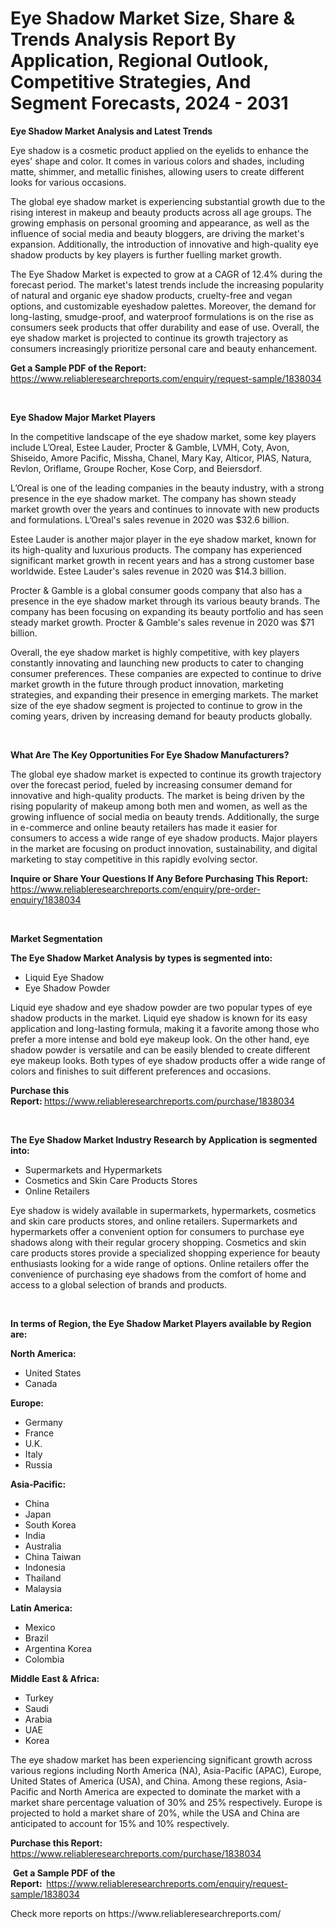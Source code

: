 <p><h1>Eye Shadow Market Size, Share & Trends Analysis Report By Application, Regional Outlook, Competitive Strategies, And Segment Forecasts, 2024 - 2031</h1></p><p><strong>Eye Shadow Market Analysis and Latest Trends</strong></p>
<p><p>Eye shadow is a cosmetic product applied on the eyelids to enhance the eyes' shape and color. It comes in various colors and shades, including matte, shimmer, and metallic finishes, allowing users to create different looks for various occasions.</p><p>The global eye shadow market is experiencing substantial growth due to the rising interest in makeup and beauty products across all age groups. The growing emphasis on personal grooming and appearance, as well as the influence of social media and beauty bloggers, are driving the market's expansion. Additionally, the introduction of innovative and high-quality eye shadow products by key players is further fuelling market growth.</p><p>The Eye Shadow Market is expected to grow at a CAGR of 12.4% during the forecast period. The market's latest trends include the increasing popularity of natural and organic eye shadow products, cruelty-free and vegan options, and customizable eyeshadow palettes. Moreover, the demand for long-lasting, smudge-proof, and waterproof formulations is on the rise as consumers seek products that offer durability and ease of use. Overall, the eye shadow market is projected to continue its growth trajectory as consumers increasingly prioritize personal care and beauty enhancement.</p></p>
<p><strong>Get a Sample PDF of the Report:&nbsp;</strong> <a href="https://www.reliableresearchreports.com/enquiry/request-sample/1838034">https://www.reliableresearchreports.com/enquiry/request-sample/1838034</a></p>
<p>&nbsp;</p>
<p><strong>Eye Shadow Major Market Players</strong></p>
<p><p>In the competitive landscape of the eye shadow market, some key players include L’Oreal, Estee Lauder, Procter & Gamble, LVMH, Coty, Avon, Shiseido, Amore Pacific, Missha, Chanel, Mary Kay, Alticor, PIAS, Natura, Revlon, Oriflame, Groupe Rocher, Kose Corp, and Beiersdorf. </p><p>L’Oreal is one of the leading companies in the beauty industry, with a strong presence in the eye shadow market. The company has shown steady market growth over the years and continues to innovate with new products and formulations. L’Oreal's sales revenue in 2020 was $32.6 billion.</p><p>Estee Lauder is another major player in the eye shadow market, known for its high-quality and luxurious products. The company has experienced significant market growth in recent years and has a strong customer base worldwide. Estee Lauder's sales revenue in 2020 was $14.3 billion.</p><p>Procter & Gamble is a global consumer goods company that also has a presence in the eye shadow market through its various beauty brands. The company has been focusing on expanding its beauty portfolio and has seen steady market growth. Procter & Gamble's sales revenue in 2020 was $71 billion.</p><p>Overall, the eye shadow market is highly competitive, with key players constantly innovating and launching new products to cater to changing consumer preferences. These companies are expected to continue to drive market growth in the future through product innovation, marketing strategies, and expanding their presence in emerging markets. The market size of the eye shadow segment is projected to continue to grow in the coming years, driven by increasing demand for beauty products globally.</p></p>
<p>&nbsp;</p>
<p><strong>What Are The Key Opportunities For Eye Shadow Manufacturers?</strong></p>
<p><p>The global eye shadow market is expected to continue its growth trajectory over the forecast period, fueled by increasing consumer demand for innovative and high-quality products. The market is being driven by the rising popularity of makeup among both men and women, as well as the growing influence of social media on beauty trends. Additionally, the surge in e-commerce and online beauty retailers has made it easier for consumers to access a wide range of eye shadow products. Major players in the market are focusing on product innovation, sustainability, and digital marketing to stay competitive in this rapidly evolving sector.</p></p>
<p><strong>Inquire or Share Your Questions If Any Before Purchasing This Report:</strong> <a href="https://www.reliableresearchreports.com/enquiry/pre-order-enquiry/1838034">https://www.reliableresearchreports.com/enquiry/pre-order-enquiry/1838034</a></p>
<p>&nbsp;</p>
<p><strong>Market Segmentation</strong></p>
<p><strong>The Eye Shadow Market Analysis by types is segmented into:</strong></p>
<p><ul><li>Liquid Eye Shadow</li><li>Eye Shadow Powder</li></ul></p>
<p><p>Liquid eye shadow and eye shadow powder are two popular types of eye shadow products in the market. Liquid eye shadow is known for its easy application and long-lasting formula, making it a favorite among those who prefer a more intense and bold eye makeup look. On the other hand, eye shadow powder is versatile and can be easily blended to create different eye makeup looks. Both types of eye shadow products offer a wide range of colors and finishes to suit different preferences and occasions.</p></p>
<p><strong>Purchase this Report:&nbsp;</strong><a href="https://www.reliableresearchreports.com/purchase/1838034">https://www.reliableresearchreports.com/purchase/1838034</a></p>
<p>&nbsp;</p>
<p><strong>The Eye Shadow Market Industry Research by Application is segmented into:</strong></p>
<p><ul><li>Supermarkets and Hypermarkets</li><li>Cosmetics and Skin Care Products Stores</li><li>Online Retailers</li></ul></p>
<p><p>Eye shadow is widely available in supermarkets, hypermarkets, cosmetics and skin care products stores, and online retailers. Supermarkets and hypermarkets offer a convenient option for consumers to purchase eye shadows along with their regular grocery shopping. Cosmetics and skin care products stores provide a specialized shopping experience for beauty enthusiasts looking for a wide range of options. Online retailers offer the convenience of purchasing eye shadows from the comfort of home and access to a global selection of brands and products.</p></p>
<p>&nbsp;</p>
<p><strong>In terms of Region, the Eye Shadow Market Players available by Region are:</strong></p>
<p>
    <p> <strong> North America: </strong>
        <ul>
            <li>United States</li>
            <li>Canada</li>
        </ul>
        </p> 
    <p> <strong> Europe: </strong>
        <ul>
            <li>Germany</li>
            <li>France</li>
            <li>U.K.</li>
            <li>Italy</li>
            <li>Russia</li>
        </ul>
        </p> 
    <p> <strong> Asia-Pacific: </strong>
        <ul>
            <li>China</li>
            <li>Japan</li>
            <li>South Korea</li>
            <li>India</li>
            <li>Australia</li>
            <li>China Taiwan</li>
            <li>Indonesia</li>
            <li>Thailand</li>
            <li>Malaysia</li>
        </ul>
        </p> 
    <p> <strong> Latin America: </strong>
        <ul>
            <li>Mexico</li>
            <li>Brazil</li>
            <li>Argentina Korea</li>
            <li>Colombia</li>
        </ul>
        </p> 
    <p> <strong> Middle East & Africa: </strong>
        <ul>
            <li>Turkey</li>
            <li>Saudi</li>
            <li>Arabia</li>
            <li>UAE</li>
            <li>Korea</li>
        </ul>
    </p>
    </p>
<p><p>The eye shadow market has been experiencing significant growth across various regions including North America (NA), Asia-Pacific (APAC), Europe, United States of America (USA), and China. Among these regions, Asia-Pacific and North America are expected to dominate the market with a market share percentage valuation of 30% and 25% respectively. Europe is projected to hold a market share of 20%, while the USA and China are anticipated to account for 15% and 10% respectively.</p></p>
<p><strong>Purchase this Report: </strong><a href="https://www.reliableresearchreports.com/purchase/1838034">https://www.reliableresearchreports.com/purchase/1838034</a></p>
<p>&nbsp;<strong>Get a Sample PDF of the Report:&nbsp;&nbsp;</strong><a href="https://www.reliableresearchreports.com/enquiry/request-sample/1838034">https://www.reliableresearchreports.com/enquiry/request-sample/1838034</a></p>
<p><strong></strong></p>
<p>Check more reports on https://www.reliableresearchreports.com/</p>